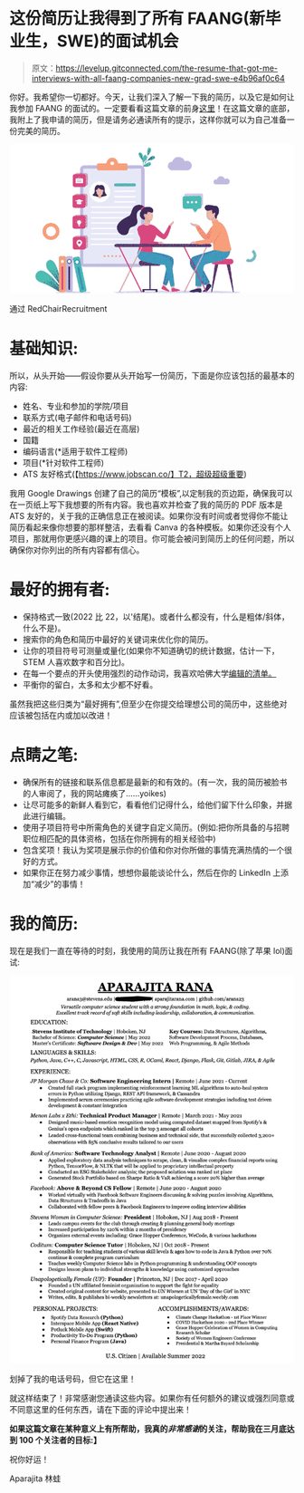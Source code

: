 # 这份简历让我得到了所有 FAANG(新毕业生，SWE)的面试机会

> 原文：<https://levelup.gitconnected.com/the-resume-that-got-me-interviews-with-all-faang-companies-new-grad-swe-e4b96af0c64>

你好。我希望你一切都好。今天，让我们深入了解一下我的简历，以及它是如何让我参加 FAANG 的面试的。一定要看看这篇文章的前身[这里](https://medium.com/interviewnoodle/i-got-interviews-with-all-of-faang-as-a-new-grad-swe-ed57c5a58f86)！在这篇文章的底部，我附上了我申请的简历，但是请务必通读所有的提示，这样你就可以为自己准备一份完美的简历。

![](img/8ce1db95a28bd2929aa113930e94b758.png)

通过 RedChairRecruitment

# 基础知识:

所以，从头开始——假设你要从头开始写一份简历，下面是你应该包括的最基本的内容:

*   姓名、专业和参加的学院/项目
*   联系方式(电子邮件和电话号码)
*   最近的相关工作经验(最近在高层)
*   国籍
*   编码语言(*适用于软件工程师)
*   项目(*针对软件工程师)
*   ATS 友好格式(【https://www.jobscan.co/】T2，超级超级重要)

我用 Google Drawings 创建了自己的简历“模板”,以定制我的页边距，确保我可以在一页纸上写下我想要的所有内容。我也喜欢并检查了我的简历的 PDF 版本是 ATS 友好的，关于我的正确信息正在被阅读。如果你没有时间或者觉得你不能让简历看起来像你想要的那样整洁，去看看 Canva 的各种模板。如果你还没有个人项目，那就用你更感兴趣的课上的项目。你可能会被问到简历上的任何问题，所以确保你对你列出的所有内容都有信心。

# 最好的拥有者:

*   保持格式一致(2022 比 22，以'结尾)。或者什么都没有，什么是粗体/斜体，什么不是)。
*   搜索你的角色和简历中最好的关键词来优化你的简历。
*   让你的项目符号可测量或量化(如果你不知道确切的统计数据，估计一下，STEM 人喜欢数字和百分比)。
*   在每一个要点的开头使用强烈的动作动词，我喜欢哈佛大学[编辑的清单。](https://hls.harvard.edu/dept/opia/job-search-toolkit/action-verbs/)
*   平衡你的留白，太多和太少都不好看。

虽然我把这些归类为“最好拥有”,但至少在你提交给理想公司的简历中，这些绝对应该被包括在内或加以改进！

# 点睛之笔:

*   确保所有的链接和联系信息都是最新的和有效的。(有一次，我的简历被脸书的人审阅了，我的网站瘫痪了……yoikes)
*   让尽可能多的新鲜人看到它，看看他们记得什么，给他们留下什么印象，并据此进行编辑。
*   使用子项目符号中所需角色的关键字自定义简历。(例如:把你所具备的与招聘职位相匹配的具体资格，包括在你所拥有的相关经验中)
*   包含奖项！我认为奖项是展示你的价值和你对你所做的事情充满热情的一个很好的方式。
*   如果你正在努力减少事情，想想你最能谈论什么，然后在你的 LinkedIn 上添加“减少”的事情！

# 我的简历:

现在是我们一直在等待的时刻，我使用的简历让我在所有 FAANG(除了苹果 lol)面试:

![](img/4956cde6796fc70b57ed03896b8ee9a4.png)

划掉了我的电话号码，但它在这里！

就这样结束了！非常感谢您通读这些内容。如果你有任何额外的建议或强烈同意或不同意这里的任何东西，请在下面的评论中提出来！

**如果这篇文章在某种意义上有所帮助，我真的*非常感谢*的关注，帮助我在三月底达到 100 个关注者的目标:】**

祝你好运！

Aparajita 林蛙